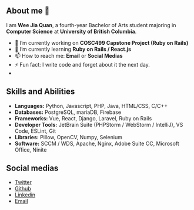 
## About me 👋
I am **Wee Jia Quan**, a fourth-year Bachelor of Arts student majoring in **Computer Science** at **University of British Columbia**.

- 🔭 I’m currently working on **COSC499 Capstone Project (Ruby on Rails)**
- 🌱 I’m currently learning **Ruby on Rails / React.js**
- 📫 How to reach me: **Email** or **Social Medias**
- ⚡ Fun fact: I write code and forget about it the next day.
- 
## Skills and Abilities
-   **Languages:**  Python, Javascript, PHP, Java, HTML/CSS, C/C++
-   **Databases:**  PostgreSQL, mariaDB, Firebase
-   **Frameworks:**  Vue, React, Django, Laravel, Ruby on Rails
-   **Developer Tools:**  JetBrain Suite (PHPStorm / WebStorm / IntelliJ), VS Code, ESLint, Git
-   **Libraries:**  Pillow, OpenCV, Numpy, Selenium
-   **Software:**  SCCM / WDS, Apache, Nginx, Adobe Suite CC, Microsoft Office, Ninite

## Social medias
<ul class="icons">
                <li><a href="https://www.facebook.com/weejiaquan/" class="icon brands fa-facebook"><span class="label">Twitter</span></a></li>
                <li><a href="https://github.com/weejiaquan/" class="icon brands fa-github"><span class="label">Github</span></a></li>
                <li><a href="https://www.linkedin.com/in/weejiaquan/" class="icon brands fa-linkedin"><span class="label">Linkedin</span></a></li>
                <li><a href="mailto:weejiaquan1234@gmail.com" class="icon solid fa-envelope"><span class="label">Email</span></a></li>
            </ul>
<!--
- 👯 I’m looking to collaborate on ...
- 🤔 I’m looking for help with ...
- 💬 Ask me about ...
- -->
